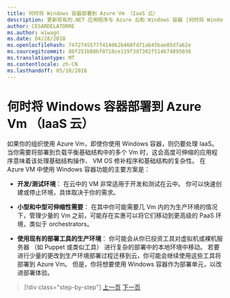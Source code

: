 ```yaml
---
title: 何时将 Windows 容器部署到 Azure Vm （IaaS 云）
description: 更新现有的.NET 应用程序与 Azure 云和 Windows 容器 |何时将 Windows 容器部署到 Azure Vm （IaaS 云）
author: CESARDELATORRE
ms.author: wiwagn
ms.date: 04/28/2018
ms.openlocfilehash: 7472745577f414062b460fd71ab45bae85d7a62e
ms.sourcegitcommit: 88f251b08bf0718ce119f3d7302f514b74895038
ms.translationtype: MT
ms.contentlocale: zh-CN
ms.lasthandoff: 05/10/2018
---
```

# <a name="when-to-deploy-windows-containers-to-azure-vms-iaas-cloud"></a>何时将 Windows 容器部署到 Azure Vm （IaaS 云）

如果你的组织使用 Azure Vm，即使你使用 Windows 容器，则仍要处理 IaaS。 当你需要将部署到负载平衡基础结构中的多个 Vm 时，这会高度可伸缩的应用程序意味着该处理基础结构操作、 VM OS 修补程序和基础结构的复杂性。 在 Azure VM 中使用 Windows 容器功能的主要方案是：

-   **开发/测试环境**： 在云中的 VM 非常适用于开发和测试在云中。 你可以快速创建或停止环境，具体取决于你的需求。

-   **小型和中型可伸缩性需要**： 在其中你可能需要几 Vm 内的为生产环境的情况下，管理少量的 Vm 之前，可能存在实惠可以将它们移动到更高级的 PaaS 环境，类似于 orchestrators。

-   **使用现有的部署工具的生产环境**： 你可能会从你已投资工具对虚拟机或裸机服务器 （如 Puppet 或类似工具） 进行复杂的部署中的本地环境中移动。 若要进行少量的更改到生产环境部署过程迁移到云，你可能会继续使用这些工具将部署到 Azure Vm。 但是，你将想要使用 Windows 容器作为部署单元，以改进部署体验。

>[!div class="step-by-step"]
[上一页](when-to-deploy-windows-containers-in-your-on-premises-iaas-vm-infrastructure.md)
[下一页](when-to-deploy-windows-containers-to-azure-container-instances-ACI.md)
